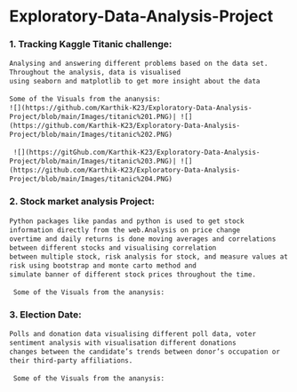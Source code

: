 # Exploratory-Data-Analysis-Project

### 1.	Tracking Kaggle Titanic challenge: 
    Analysing and answering different problems based on the data set. Throughout the analysis, data is visualised 
    using seaborn and matplotlib to get more insight about the data
    
    Some of the Visuals from the ananysis:
    ![](https://github.com/Karthik-K23/Exploratory-Data-Analysis-Project/blob/main/Images/titanic%201.PNG)| ![](https://github.com/Karthik-K23/Exploratory-Data-Analysis-Project/blob/main/Images/titanic%202.PNG)
       
     ![](https://gitGhub.com/Karthik-K23/Exploratory-Data-Analysis-Project/blob/main/Images/titanic%203.PNG)| ![](https://github.com/Karthik-K23/Exploratory-Data-Analysis-Project/blob/main/Images/titanic%204.PNG)
    
    
### 2.	Stock market analysis Project: 
    Python packages like pandas and python is used to get stock information directly from the web.Analysis on price change 
    overtime and daily returns is done moving averages and correlations between different stocks and visualising correlation
    between multiple stock, risk analysis for stock, and measure values at risk using bootstrap and monte carto method and 
    simulate banner of different stock prices throughout the time.
    
     Some of the Visuals from the ananysis:
    
### 3.	Election Date: 
    Polls and donation data visualising different poll data, voter sentiment analysis with visualisation different donations 
    changes between the candidate’s trends between donor’s occupation or their third-party affiliations.
    
     Some of the Visuals from the ananysis:


